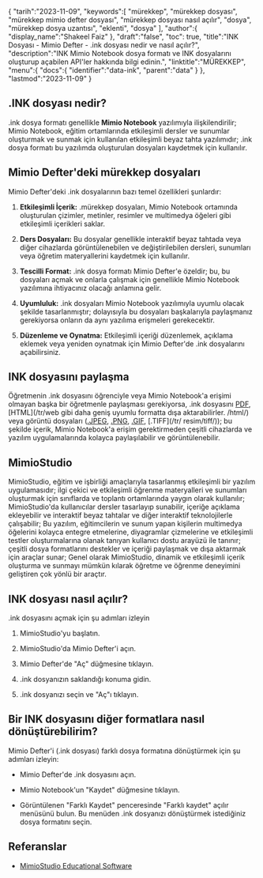 {
"tarih":"2023-11-09",
   "keywords":[
"mürekkep",
"mürekkep dosyası",
"mürekkep mimio defter dosyası",
"mürekkep dosyası nasıl açılır",
"dosya",
"mürekkep dosya uzantısı",
"eklenti",
"dosya"
],
   "author":{
"display_name":"Shakeel Faiz"
},
"draft":"false",
"toc": true,
"title":"INK Dosyası - Mimio Defter - .ink dosyası nedir ve nasıl açılır?",
   "description":"INK Mimio Notebook dosya formatı ve INK dosyalarını oluşturup açabilen API'ler hakkında bilgi edinin.",
"linktitle":"MÜREKKEP",
   "menu":{
      "docs":{
         "identifier":"data-ink",
         "parent":"data"
}
},
"lastmod":"2023-11-09"
}

## .INK dosyası nedir?

.ink dosya formatı genellikle **Mimio Notebook** yazılımıyla ilişkilendirilir; Mimio Notebook, eğitim ortamlarında etkileşimli dersler ve sunumlar oluşturmak ve sunmak için kullanılan etkileşimli beyaz tahta yazılımıdır; .ink dosya formatı bu yazılımda oluşturulan dosyaları kaydetmek için kullanılır.

## Mimio Defter'deki mürekkep dosyaları

Mimio Defter'deki .ink dosyalarının bazı temel özellikleri şunlardır:

1. **Etkileşimli İçerik:** .mürekkep dosyaları, Mimio Notebook ortamında oluşturulan çizimler, metinler, resimler ve multimedya öğeleri gibi etkileşimli içerikleri saklar.
    








2. **Ders Dosyaları:** Bu dosyalar genellikle interaktif beyaz tahtada veya diğer cihazlarda görüntülenebilen ve değiştirilebilen dersleri, sunumları veya öğretim materyallerini kaydetmek için kullanılır.
    








3. **Tescilli Format:** .ink dosya formatı Mimio Defter'e özeldir; bu, bu dosyaları açmak ve onlarla çalışmak için genellikle Mimio Notebook yazılımına ihtiyacınız olacağı anlamına gelir.
    








4. **Uyumluluk:** .ink dosyaları Mimio Notebook yazılımıyla uyumlu olacak şekilde tasarlanmıştır; dolayısıyla bu dosyaları başkalarıyla paylaşmanız gerekiyorsa onların da aynı yazılıma erişmeleri gerekecektir.
    








5. **Düzenleme ve Oynatma:** Etkileşimli içeriği düzenlemek, açıklama eklemek veya yeniden oynatmak için Mimio Defter'de .ink dosyalarını açabilirsiniz.

## INK dosyasını paylaşma

Öğretmenin .ink dosyasını öğrenciyle veya Mimio Notebook'a erişimi olmayan başka bir öğretmenle paylaşması gerekiyorsa, .ink dosyasını [PDF](/tr/pdf/), [HTML](/tr/web gibi daha geniş uyumlu formatta dışa aktarabilirler. /html/) veya görüntü dosyaları ([.JPEG](/tr/image/jpeg/), [.PNG](/tr/image/png/), [.GIF](/tr/image/gif/), [.TIFF](/tr/ resim/tiff/)); bu şekilde içerik, Mimio Notebook'a erişim gerektirmeden çeşitli cihazlarda ve yazılım uygulamalarında kolayca paylaşılabilir ve görüntülenebilir.

## MimioStudio

MimioStudio, eğitim ve işbirliği amaçlarıyla tasarlanmış etkileşimli bir yazılım uygulamasıdır; ilgi çekici ve etkileşimli öğrenme materyalleri ve sunumları oluşturmak için sınıflarda ve toplantı ortamlarında yaygın olarak kullanılır; MimioStudio'da kullanıcılar dersler tasarlayıp sunabilir, içeriğe açıklama ekleyebilir ve interaktif beyaz tahtalar ve diğer interaktif teknolojilerle çalışabilir; Bu yazılım, eğitimcilerin ve sunum yapan kişilerin multimedya öğelerini kolayca entegre etmelerine, diyagramlar çizmelerine ve etkileşimli testler oluşturmalarına olanak tanıyan kullanıcı dostu arayüzü ile tanınır; çeşitli dosya formatlarını destekler ve içeriği paylaşmak ve dışa aktarmak için araçlar sunar; Genel olarak MimioStudio, dinamik ve etkileşimli içerik oluşturma ve sunmayı mümkün kılarak öğretme ve öğrenme deneyimini geliştiren çok yönlü bir araçtır.

## INK dosyası nasıl açılır?

.ink dosyasını açmak için şu adımları izleyin

1. MimioStudio'yu başlatın.
    








2. MimioStudio'da Mimio Defter'i açın.
    








3. Mimio Defter'de "Aç" düğmesine tıklayın.
    








4. .ink dosyanızın saklandığı konuma gidin.
    








5. .ink dosyanızı seçin ve "Aç"ı tıklayın.

## Bir INK dosyasını diğer formatlara nasıl dönüştürebilirim?

Mimio Defter'i (.ink dosyası) farklı dosya formatına dönüştürmek için şu adımları izleyin:

- Mimio Defter'de .ink dosyasını açın.

- Mimio Notebook'un "Kaydet" düğmesine tıklayın.

- Görüntülenen "Farklı Kaydet" penceresinde "Farklı kaydet" açılır menüsünü bulun. Bu menüden .ink dosyanızı dönüştürmek istediğiniz dosya formatını seçin.

## Referanslar
* [MimioStudio Educational Software](https://boxlight.com/products/apps-for-the-classroom/mimiostudio-educational-software)
